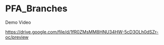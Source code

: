 # PFA_Branches

Demo Video

https://drive.google.com/file/d/1fR0ZMsMM8HNU34HW-5cD3OLh0dSZr-oc/preview




